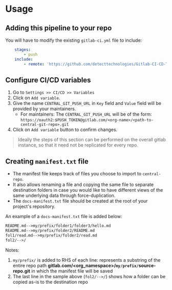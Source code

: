 # Usage

## Adding this pipeline to your repo

You will have to modify the existing `gitlab-ci.yml` file to include:

```yaml
    stages:
        - push
    include:
        - remote: 'https://github.com/detecttechnologies/Gitlab-CI-CD-Templates/raw/main/knowledge-portal/source/.gitlab-ci.yml'

```
## Configure CI/CD variables

1. Go to `Settings >> CI/CD >> Variables`
2. Click on `Add variable`. 
3. Give the name `CENTRAL_GIT_PUSH_URL` in `Key` field and `Value` field will be provided by your maintainers.
    * For maintainers: The `CENTRAL_GIT_PUSH_URL` will be of the form: `https://oauth2:$PUSH_TOKEN@gitlab.com/<org-name>/<path-to-central-git-repo>.git`
4. Click on `Add variable` button to confirm changes. 


> Ideally the steps of this section can be performed on the overall gitlab instance, so that it need not be replicated for every repo.

## Creating `manifest.txt` file

- The manifest file keeps track of files you choose to import to `central-repo`.
- It also allows renaming a file and copying the same file to separate destination folders in case you would like to have different views of the same underlying data through force-duplication.
- The `docs-manifest.txt` file should be created at the root of your project's repository.

An example of a `docs-manifest.txt` file is added below:
```txt
README.md-->my/prefix/folder1/folder3/hello.md
README.md-->my/prefix/folder2/README.md
fol1/read.md-->my/prefix/folder2/read.md
fol2/-->/
```
Notes:
1. `my/prefix/` is added to RHS of each line: represents a substring of the entire repo path **gitlab.com/<org_namespace>/`my/prefix/`source-repo.git** in which the manifest file will be saved
2. The last line in the sample above (`fol2/-->/`) shows how a folder can be copied as-is to the destination repo
